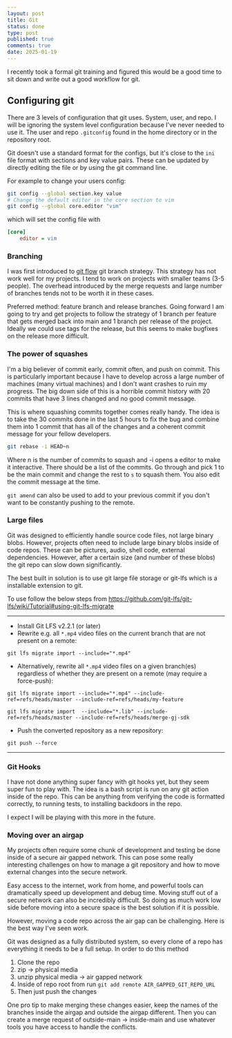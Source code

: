 ```yaml
---
layout: post
title: Git
status: done
type: post
published: true
comments: true
date: 2025-01-19
---
```



I recently took a formal git training and figured this would be a good time to sit down and write out a good workflow for git.


## Configuring git

There are 3 levels of configuration that git uses. System, user, and repo. I will be ignoring the system level configuration because I've never needed to use it. The user and repo `.gitconfig` found in the home directory or in the repository root.

Git doesn't use a standard format for the configs, but it's close to the `ini` file format with sections and key value pairs. These can be updated by directly editing the file or by using the git command line.

For example to change your users config:
```bash
git config --global section.key value
# Change the default editor in the core section to vim
git config --global core.editor "vim"
```
which will set the config file with

```ini
[core]
    editor = vim
```


### Branching

I was first introduced to [git flow](https://www.atlassian.com/git/tutorials/comparing-workflows/gitflow-workflow) git branch strategy. This strategy has not work well for my projects.  I tend to work on projects with smaller teams (3-5 people). The overhead introduced by the merge requests and large number of branches tends not to be worth it in these cases.

Preferred method: feature branch and release branches. Going forward I am going to try and get projects to follow the strategy of 1 branch per feature that gets merged back into main and 1 branch per release of the project. Ideally we could use tags for the release, but this seems to make bugfixes on the release more difficult.

### The power of squashes

I'm a big believer of commit early, commit often, and push on commit. This is particularly important because I have to develop across a large number of machines (many virtual machines) and I don't want crashes to ruin my progress. The big down side of this is a horrible commit history with 20 commits that have 3 lines changed and no good commit message.

This is where squashing commits together comes really handy. The idea is to take the 30 commits done in the last 5 hours to fix the bug and combine them into 1 commit that has all of the changes and a coherent commit message for your fellow developers.

```bash
git rebase -i HEAD~n 
```

Where n is the number of commits to squash and -i opens a editor to make it interactive. There should be a list of the commits. Go through and pick 1 to be the main commit and change the rest to `s` to squash them. You also edit the commit message at the time.


`git amend` can also be used to add to your previous commit if you don't want to be constantly pushing to the remote.


### Large files

Git was designed to efficiently handle source code files, not large binary blobs. However, projects often need to include large binary blobs inside of code repos. These can be pictures, audio, shell code, external dependencies. However, after a certain size (and number of these blobs) the git repo can slow down significantly. 

The best built in solution is to use git large file storage or git-lfs which is a installable extension to git. 

To use follow the below steps from https://github.com/git-lfs/git-lfs/wiki/Tutorial#using-git-lfs-migrate

---
- Install Git LFS v2.2.1 (or later)
- Rewrite e.g. all `*.mp4` video files on the current branch that are not present on a remote:

```
git lfs migrate import --include="*.mp4"
```

- Alternatively, rewrite all `*.mp4` video files on a given branch(es) regardless of whether they are present on a remote (may require a force-push):

```
git lfs migrate import --include="*.mp4" --include-ref=refs/heads/master --include-ref=refs/heads/my-feature
```

`git lfs migrate import  --include="*.lib" --include-ref=refs/heads/master --include-ref=refs/heads/merge-gj-sdk`

- Push the converted repository as a new repository:

```
git push --force
```

---

### Git Hooks

I have not done anything super fancy with git hooks yet, but they seem super fun to play with. The idea is a bash script is run on any git action inside of the repo. This can be anything from verifying the code is formatted correctly, to running tests, to installing backdoors in the repo.

I expect I will be playing with this more in the future.


### Moving over an airgap

My projects often require some chunk of development and testing be done inside of a secure air gapped network. This can pose some really interesting challenges on how to manage a git repository and how to move external changes into the secure network. 

Easy access to the internet, work from home, and powerful tools can dramatically speed up development and debug time. Moving stuff out of a secure network can also be incredibly difficult. So doing as much work low side before moving into a secure space is the best solution if it is possible.

However, moving a code repo across the air gap can be challenging. Here is the best way I've seen work.

Git was designed as a fully distributed system, so every clone of a repo has everything it needs to be a full setup. In order to do this method
 1. Clone the repo
 2. zip -> physical media
 3. unzip physical media -> air gapped network
 4. Inside of repo root from run `git add remote AIR_GAPPED_GIT_REPO_URL`
 5. Then just push the changes

One pro tip to make merging these changes easier, keep the names of the branches inside the airgap and outside the airgap different. Then you can create a merge request of outside-main -> inside-main and use whatever tools you have access to handle the conflicts.